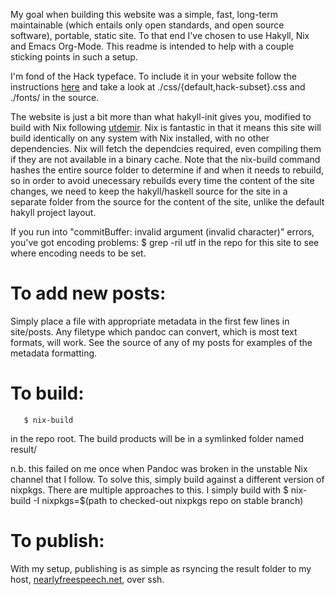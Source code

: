My goal when building this website was a simple, fast, long-term maintainable (which entails only open standards, and open source software), portable, static site.  To that end I've chosen to use Hakyll, Nix and Emacs Org-Mode.  This readme is intended to help with a couple sticking points in such a setup.  

I'm fond of the Hack typeface.  To include it in your website follow the instructions [here](https://github.com/source-foundry/Hack#web-font-usage) and take a look at ./css/{default,hack-subset}.css and ./fonts/ in the source.

The website is just a bit more than what hakyll-init gives you, modified to build with Nix following [utdemir](https://utdemir.com/posts/hakyll-on-nixos.html).  Nix is fantastic in that it means this site will build identically on any system with Nix installed, with no other dependencies. Nix will fetch the dependcies required, even compiling them if they are not available in a binary cache. Note that the nix-build command hashes the entire source folder to determine if and when it needs to rebuild, so in order to avoid unecessary rebuilds every time the content of the site changes, we need to keep the hakyll/haskell source for the site in a separate folder from the source for the content of the site, unlike the default hakyll project layout.

If you run into "commitBuffer: invalid argument (invalid character)" errors, you've got encoding problems:
       $ grep -riI utf
in the repo for this site to see where encoding needs to be set.

# To add new posts:
Simply place a file with appropriate metadata in the first few lines in site/posts.  Any filetype which pandoc can convert, which is most text formats, will work.  See the source of any of my posts for examples of the metadata formatting.

# To build:
       $ nix-build
in the repo root.  The build products will be in a symlinked folder named result/

n.b. this failed on me once when Pandoc was broken in the unstable Nix channel that I follow. To solve this, simply build against a different version of nixpkgs. There are multiple approaches to this. I simply build with $ nix-build -I nixpkgs=$(path to checked-out nixpkgs repo on stable branch)

# To publish:
With my setup, publishing is as simple as rsyncing the result folder to my host, [nearlyfreespeech.net](https://www.nearlyfreespeech.net), over ssh.
